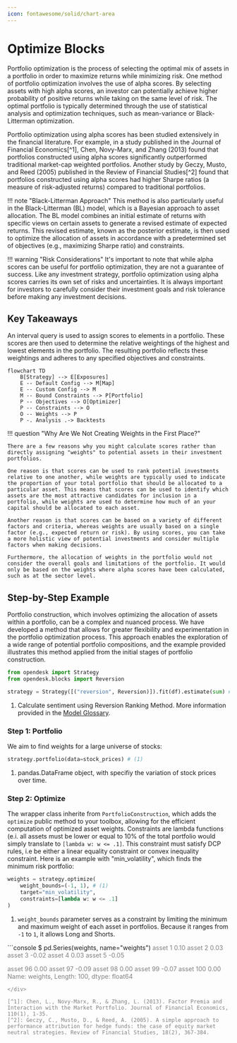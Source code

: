 ```yaml
---
icon: fontawesome/solid/chart-area
---
```


# Optimize Blocks

Portfolio optimization is the process of selecting the optimal mix of assets in a portfolio in order to maximize returns while minimizing risk. One method of portfolio optimization involves the use of alpha scores. By selecting assets with high alpha scores, an investor can potentially achieve higher probability of positive returns while taking on the same level of risk. The optimal portfolio is typically determined through the use of statistical analysis and optimization techniques, such as mean-variance or Black-Litterman optimization.

Portfolio optimization using alpha scores has been studied extensively in the financial literature. For example, in a study published in the Journal of Financial Economics[^1], Chen, Novy-Marx, and Zhang (2013) found that portfolios constructed using alpha scores significantly outperformed traditional market-cap weighted portfolios. Another study by Geczy, Musto, and Reed (2005) published in the Review of Financial Studies[^2] found that portfolios constructed using alpha scores had higher Sharpe ratios (a measure of risk-adjusted returns) compared to traditional portfolios.

!!! note "Black-Litterman Approach"
     This method is also particularly useful in the Black-Litterman 
    (BL) model, which is a Bayesian approach to asset allocation. The BL model combines an initial estimate of returns with specific views on certain assets to generate a revised estimate of expected returns. This revised estimate, known as the posterior estimate, is then used to optimize the allocation of assets in accordance with a predetermined set of objectives (e.g., maximizing Sharpe ratio) and constraints.

!!! warning "Risk Considerations"
    It's important to note that while alpha scores can be useful for portfolio optimization, they are not a guarantee of success. Like any investment strategy, portfolio optimization using alpha scores carries its own set of risks and uncertainties. It is always important for investors to carefully consider their investment goals and risk tolerance before making any investment decisions.

## Key Takeaways

An interval query is used to assign scores to elements in a portfolio. These scores are then used to determine the relative weightings of the highest and lowest elements in the portfolio. The resulting portfolio reflects these weightings and adheres to any specified objectives and constraints.

``` mermaid
flowchart TD
    B[Strategy] --> E[Exposures]
    E -- Default Config --> M[Map]
    E -- Custom Config --> M
    M -- Bound Constraints --> P[Portfolio]
    P -- Objectives --> O[Optimizer]
    P -- Constraints --> O
    O -- Weights --> P
    P -. Analysis .-> Backtests
```

!!! question "Why Are We Not Creating Weights in the First Place?"

    There are a few reasons why you might calculate scores rather than directly assigning "weights" to potential assets in their investment portfolios. 
    
    One reason is that scores can be used to rank potential investments relative to one another, while weights are typically used to indicate the proportion of your total portfolio that should be allocated to a particular asset. This means that scores can be used to identify which assets are the most attractive candidates for inclusion in a portfolio, while weights are used to determine how much of an your capital should be allocated to each asset. 
    
    Another reason is that scores can be based on a variety of different factors and criteria, whereas weights are usually based on a single factor (e.g., expected return or risk). By using scores, you can take a more holistic view of potential investments and consider multiple factors when making decisions. 
    
    Furthermore, the allocation of weights in the portfolio would not consider the overall goals and limitations of the portfolio. It would only be based on the weights where alpha scores have been calculated, such as at the sector level.

## Step-by-Step Example

Portfolio construction, which involves optimizing the allocation of assets within a portfolio, can be a complex and nuanced process. We have developed a method that allows for greater flexibility and experimentation in the portfolio optimization process. This approach enables the exploration of a wide range of potential portfolio compositions, and the example provided illustrates this method applied from the initial stages of portfolio construction.

```py
from opendesk import Strategy
from opendesk.blocks import Reversion

strategy = Strategy([("reversion", Reversion)]).fit(df).estimate(sum) # (1)

```

1.  Calculate sentiment using Reversion Ranking Method.
    More information provided in the [Model Glossary](/pro_version/model_glossary/sentiment/reversion_models).

### Step 1: Portfolio

We aim to find weights for a large universe of stocks:

```python
strategy.portfolio(data=stock_prices) # (1)
```

1.  pandas.DataFrame object, with specifiy the variation of stock prices over time.

### Step 2: Optimize

The wrapper class inherite from `PortfolioConstruction`, which adds the `optimize` public method to your toolbox, allowing for the efficient computation of optimized asset weights. Constraints are lambda functions (e.i. all assets must be lower or equal to 10% of the total portfolio would simply translate to `[lambda w: w <= .1]`. This constraint must satisfy DCP rules, i.e be either a linear equality constraint or convex inequality constraint. Here is an example with "min_volatility", which finds the minimum risk portfolio:

```python
weights = strategy.optimize(  
    weight_bounds=(-1, 1), # (1)
    target="min_volatility",
    constraints=[lambda w: w <= .1]
)
```

1. `weight_bounds` parameter serves as a constraint by limiting the minimum and maximum weight of each asset in portfolios. Because it ranges from `-1` to `1`, it allows Long and Shorts.

<div class="termy">
  ```console
  $ pd.Series(weights, name="weights")
  <span style="color: grey;">asset 1      0.10
  asset 2      0.03
  asset 3     -0.02
  asset 4      0.03
  asset 5     -0.05

  asset 96     0.00
  asset 97    -0.09
  asset 98     0.00
  asset 99    -0.07
  asset 100    0.00
  Name: weights, Length: 100, dtype: float64
  </span>
  ```
</div>

[^1]: Chen, L., Novy-Marx, R., & Zhang, L. (2013). Factor Premia and Interaction with the Market Portfolio. Journal of Financial Economics, 110(1), 1-35.
[^2]: Geczy, C., Musto, D., & Reed, A. (2005). A simple approach to performance attribution for hedge funds: the case of equity market neutral strategies. Review of Financial Studies, 18(2), 367-384.
